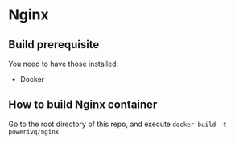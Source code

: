 # Nginx
## Build prerequisite
You need to have those installed:
* Docker

## How to build Nginx container
Go to the root directory of this repo, and execute ```docker build -t powerivq/nginx```
